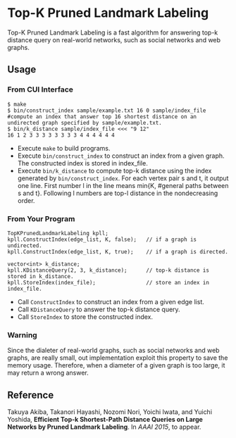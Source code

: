 Top-K Pruned Landmark Labeling
==============================
Top-K Pruned Landmark Labeling is a fast algorithm for answering top-k distance query on real-world networks, such as social networks and web graphs. 

## Usage 
### From CUI Interface

    $ make
    $ bin/construct_index sample/example.txt 16 0 sample/index_file     #compute an index that answer top 16 shortest distance on an undirected graph specified by sample/example.txt.
    $ bin/k_distance sample/index_file <<< "9 12"
    16 1 2 3 3 3 3 3 3 3 3 4 4 4 4 4 4

* Execute `make` to build programs.
* Execute `bin/construct_index` to construct an index from a given graph. The constructed index is stored in index_file.
* Execute `bin/k_distance` to compute top-k distance using the index generated by `bin/construct_index`.
  For each vertex pair s and t, it output one line. First number l in the line means min{K, #general paths between s and t}.
  Following l numbers are top-l distance in the nondecreasing order.
    
### From Your Program
    
    TopKPrunedLandmarkLabeling kpll;
    kpll.ConstructIndex(edge_list, K, false);   // if a graph is undirected.
    kpll.ConstructIndex(edge_list, K, true);    // if a graph is directed.
    
    vector<int> k_distance;
    kpll.KDistanceQuery(2, 3, k_distance);      // top-k distance is stored in k_distance.
    kpll.StoreIndex(index_file);                // store an index in index_file.

* Call `ConstructIndex` to construct an index from a given edge list.
* Call `KDistanceQuery` to answer the top-k distance query.
* Call `StoreIndex` to store the constructed index.


### Warning
Since the dialeter of real-world graphs, such as social networks and web graphs, are really small, out implementation exploit this property to save the memory usage. Therefore, when a diameter of a given graph is too large, it may return a wrong answer.

## Reference
Takuya Akiba, Takanori Hayashi, Nozomi Nori, Yoichi Iwata, and Yuichi Yoshida,  **Efficient Top-k Shortest-Path Distance Queries on Large Networks by Pruned Landmark Labeling**.
In *AAAI 2015*, to appear. 
